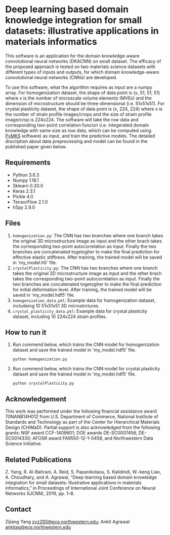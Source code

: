 # Deep learning based domain knowledge integration for small datasets: illustrative applications in materials informatics
This software is an application for the domain knowledge-aware convolutional neural networks (DKACNN) on small dataset. The efficacy of the proposed approach is tested on two materials science datasets with different types of inputs and outputs, for which domain knowledge-aware convolutional neural networks (CNNs) are developed.

To use this software, what the algorithm requires as input are a numpy array. For homogenization dataset, the shape of data point is (x, 51, 51, 51) where x is the number of microscale volume elements (MVEs) and the dimension of microstructure should be three-dimensional (i.e. 51x51x51). For crystal plasticity dataset, the shape of data point is (x, 224, 224) where x is the number of strain profile images/crops and the size of strain profile image/crop is 224x224. The software will take the row data and corresponding two-point correlation funcion (i.e. integerated domain knowledge with same size as row data, which can be computed using [PyMKS](http://pymks.org/en/latest/rst/README.html) software) as input, and train the predictive models. The detailed drscription about data preprocessing and model can be found in the published paper given below.

## Requirements ##
* Python 3.6.3 
* Numpy 1.18.1 
* Sklearn 0.20.0 
* Keras 2.3.1 
* Pickle 4.0 
* TensorFlow 2.1.0 
* h5py 2.9.0

## Files ##
1. `homogenization.py`: The CNN has two branches where one branch takes the original 3D microstructure image as input and the other brach takes the corresponding two-point autocorrelation as input. Finally the two branches are concatenated togetogher to make the final prediction for effective elastic stiffness. After training, the trained model will be saved in 'my_model.h5' file.
2. `crystalPlasticity.py`: The CNN has two branches where one branch takes the original 2D microstructure image as input and the other brach takes the corresponding two-point autocorrelation as input. Finally the two branches are concatenated togetogher to make the final prediction for initial deformation level. After training, the trained model will be saved in 'my_model.hdf5' file.
3. `homogenization_data.pkl`: Example data for homogenization dataset, includeing 10 51x51x51 3D microstrctures.
4. `crystal_plasticity_data.pkl`: Example data for crystal plasticity dataset, including 10 224x224 strain profiles.


## How to run it
1. Run commend below, which trains the CNN model for homogenization dataset and save the trained model in 'my_model.hdf5' file.
   ```
   python homogenization.py
   ```
2. Run commend below, which trains the CNN model for crystal plasticity dataset and save the trained model in 'my_model.hdf5' file.
   ```
   python crystalPlasticity.py
   ```

## Acknowledgement
This work was performed under the following financial assistance award 70NANB14H012 from U.S. Department of Commerce, National Institute of Standards and Technology as part of the Center for Hierarchical Materials Design (CHiMaD). Partial support is also acknowledged from the following grants: NSF award CCF-1409601; DOE awards DE-SC0007456, DE-SC0014330; AFOSR award FA9550-12-1-0458, and Northwestern Data Science Initiative. 

## Related Publications ##
Z. Yang, R. Al-Bahrani, A. Reid, S. Papanikolaou, S. Kalidindi, W.-keng Liao, A. Choudhary, and A. Agrawal, “Deep learning based domain knowledge integration for small datasets: Illustrative applications in materials informatics,” in Proceedings of International Joint Conference on Neural Networks (IJCNN), 2019, pp. 1–8.

## Contact
Zijiang Yang <zyz293@ece.northwestern.edu>; Ankit Agrawal <ankitag@ece.northwestern.edu>
